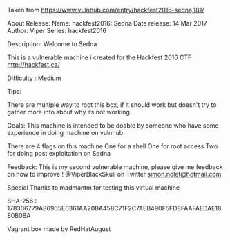 Taken from https://www.vulnhub.com/entry/hackfest2016-sedna,181/ 

About Release:
    Name: hackfest2016: Sedna
    Date release: 14 Mar 2017
    Author: Viper
    Series: hackfest2016

Description:
Welcome to Sedna

This is a vulnerable machine i created for the Hackfest 2016 CTF http://hackfest.ca/

Difficulty : Medium

Tips:

There are multiple way to root this box, if it should work but doesn't try to gather more info about why its not working.

Goals: This machine is intended to be doable by someone who have some experience in doing machine on vulnhub

There are 4 flags on this machine One for a shell One for root access Two for doing post exploitation on Sedna

Feedback: This is my second vulnerable machine, please give me feedback on how to improve ! @ViperBlackSkull on Twitter simon.nolet@hotmail.com

Special Thanks to madmantm for testing this virtual machine

SHA-256 : 178306779A86965E0361AA20BA458C71F2C7AEB490F5FD8FAAFAEDAE18E0B0BA

Vagrant box made by RedHatAugust
